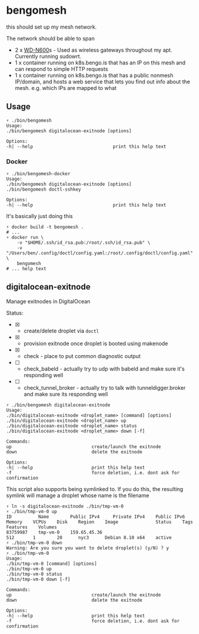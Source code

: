 # bengomesh

this should set up my mesh network.

The network should be able to span
* 2 x [WD-N600](https://wiki.openwrt.org/toh/wd/n600)s  - Used as wireless gateways throughout my apt. Currently running sudowrt.
* 1 x container running on k8s.bengo.is that has an IP on this mesh and can respond to simple HTTP requests
* 1 x container running on k8s.bengo.is that has a public nonmesh IP/domain, and hosts a web service that lets you find out info about the mesh. e.g. which IPs are mapped to what

## Usage

```
⚡ ./bin/bengomesh 
Usage:
./bin/bengomesh digitalocean-exitnode [options]

Options:
-h| --help                              print this help text
```

### Docker

```
⚡ ./bin/bengomesh-docker
Usage:
./bin/bengomesh digitalocean-exitnode [options]
./bin/bengomesh doctl-sshkey

Options:
-h| --help                              print this help text
```

It's basically just doing this

```
⚡ docker build -t bengomesh .
# ...
⚡ docker run \
    -v "$HOME/.ssh/id_rsa.pub:/root/.ssh/id_rsa.pub" \
    -v "/Users/ben/.config/doctl/config.yaml:/root/.config/doctl/config.yaml" \
    bengomesh
# ... help text
```

## digitalocean-exitnode

Manage exitnodes in DigitalOcean

Status:
* [x] - create/delete droplet via `doctl`
* [x] - provision exitnode once droplet is booted using makenode
* [x] - check - place to put common diagnostic output
* [ ] - check_babeld - actually try to udp with babeld and make sure it's responding well
* [ ] - check_tunnel_broker - actually try to talk with tunneldigger.broker and make sure its responding well

```
⚡ ./bin/bengomesh digitalocean-exitnode
Usage:
./bin/digitalocean-exitnode <droplet_name> [command] [options]
./bin/digitalocean-exitnode <droplet_name> up
./bin/digitalocean-exitnode <droplet_name> status
./bin/digitalocean-exitnode <droplet_name> down [-f]

Commands:
up                              create/launch the exitnode
down                            delete the exitnode

Options:
-h| --help                      print this help text
-f                              force deletion, i.e. dont ask for confirmation
```

This script also supports being symlinked to. If you do this, the resulting symlink will manage a droplet whose name is the filename

```
⚡ ln -s digitalocean-exitnode ./bin/tmp-vm-0
⚡ ./bin/tmp-vm-0 up
ID          Name        Public IPv4     Private IPv4    Public IPv6    Memory    VCPUs    Disk    Region    Image              Status    Tags    Features    Volumes
83759987    tmp-vm-0    159.65.45.36                                   512       1        20      nyc3      Debian 8.10 x64    active                        
⚡ ./bin/tmp-vm-0 down
Warning: Are you sure you want to delete droplet(s) (y/N) ? y
⚡ ./bin/tmp-vm-0
Usage:
./bin/tmp-vm-0 [command] [options]
./bin/tmp-vm-0 up
./bin/tmp-vm-0 status
./bin/tmp-vm-0 down [-f]

Commands:
up                              create/launch the exitnode
down                            delete the exitnode

Options:
-h| --help                      print this help text
-f                              force deletion, i.e. dont ask for confirmation
```
